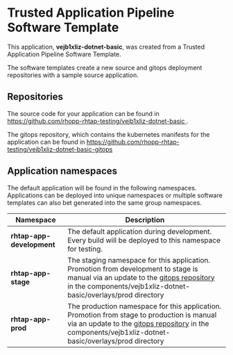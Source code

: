 # Trusted Application Pipeline Software Template

This application, **vejb1xliz-dotnet-basic**, was created from a Trusted Application Pipeline Software Template.

The software templates create a new source and gitops deployment repositories with a sample source application. 

## Repositories

The source code for your application can be found in [https://github.com/rhopp-rhtap-testing/vejb1xliz-dotnet-basic ](https://github.com/rhopp-rhtap-testing/vejb1xliz-dotnet-basic ).
 
The gitops repository, which contains the kubernetes manifests for the application can be found in 
[https://github.com/rhopp-rhtap-testing/vejb1xliz-dotnet-basic-gitops ](https://github.com/rhopp-rhtap-testing/vejb1xliz-dotnet-basic-gitops ) 

## Application namespaces 

The default application will be found in the following namespaces. Applications can be deployed into unique namespaces or multiple software templates can also bet generated into the same group namespaces.  

|  Namespace   |  Description   |  
| -------- | -------- |   
| **rhtap-app-development** | The default application during development. Every build will be deployed to this namespace for testing. | 
| **rhtap-app-stage** | The staging namespace for this application. Promotion from development to stage is manual via an update to the [gitops repository](https://github.com/rhopp-rhtap-testing/vejb1xliz-dotnet-basic-gitops ) in the components/vejb1xliz-dotnet-basic/overlays/prod directory |  
| **rhtap-app-prod** | The production namespace for this application. Promotion from stage to production is manual via an update to the [gitops repository](https://github.com/rhopp-rhtap-testing/vejb1xliz-dotnet-basic-gitops ) in the components/vejb1xliz-dotnet-basic/overlays/prod directory | 